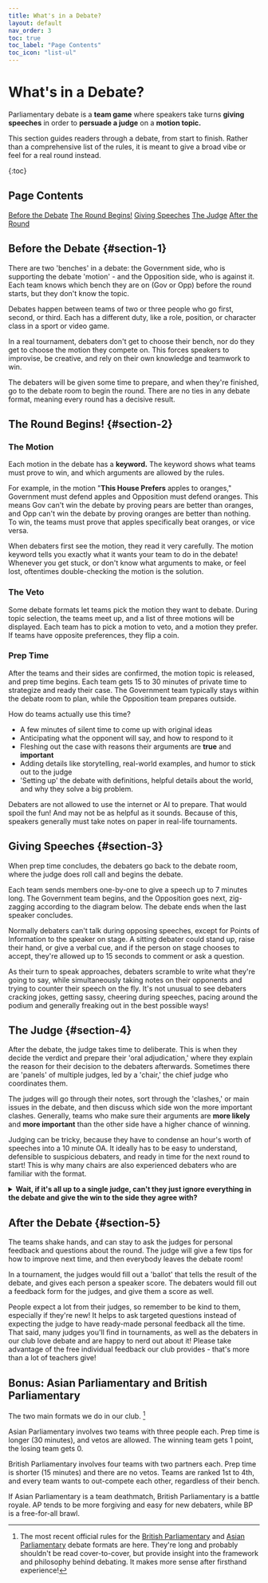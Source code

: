 ```yaml
---
title: What's in a Debate?
layout: default
nav_order: 3
toc: true
toc_label: "Page Contents" 
toc_icon: "list-ul"     
---
```


# What's in a Debate?
Parliamentary debate is a **team game** where speakers take turns **giving speeches** in order to **persuade a judge** on a **motion topic.**

This section guides readers through a debate, from start to finish. Rather than a comprehensive list of the rules, it is meant to give a broad vibe or feel for a real round instead.

{:toc}

## Page Contents
[Before the Debate](#section-1) 
[The Round Begins!](#section-2) 
[Giving Speeches](#section-3) 
[The Judge](#section-4) 
[After the Round](#section-5) 

## Before the Debate {#section-1}
There are two 'benches' in a debate: the Government side, who is supporting the debate 'motion' - and the Opposition side, who is against it. Each team knows which bench they are on (Gov or Opp) before the round starts, but they don't know the topic.

Debates happen between teams of two or three people who go first, second, or third. Each has a different duty, like a role, position, or character class in a sport or video game. 

In a real tournament, debaters don't get to choose their bench, nor do they get to choose the motion they compete on. This forces speakers to improvise, be creative, and rely on their own knowledge and teamwork to win.

The debaters will be given some time to prepare, and when they're finished, go to the debate room to begin the round. There are no ties in any debate format, meaning every round has a decisive result.

## The Round Begins! {#section-2}

### The Motion
Each motion in the debate has a **keyword.** The keyword shows what teams must prove to win, and which arguments are allowed by the rules.

For example, in the motion "**This House Prefers** apples to oranges," Government must defend apples and Opposition must defend oranges. This means Gov can't win the debate by proving pears are better than oranges, and Opp can't win the debate by proving oranges are better than nothing. To win, the teams must prove that apples specifically beat oranges, or vice versa.

When debaters first see the motion, they read it very carefully. The motion keyword tells you exactly what it wants your team to do in the debate! Whenever you get stuck, or don't know what arguments to make, or feel lost, oftentimes double-checking the motion is the solution.

### The Veto
Some debate formats let teams pick the motion they want to debate. During topic selection, the teams meet up, and a list of three motions will be displayed. Each team has to pick a motion to veto, and a motion they prefer. If teams have opposite preferences, they flip a coin.

### Prep Time
After the teams and their sides are confirmed, the motion topic is released, and prep time begins. Each team gets 15 to 30 minutes of private time to strategize and ready their case. The Government team typically stays within the debate room to plan, while the Opposition team prepares outside.

How do teams actually use this time?
- A few minutes of silent time to come up with original ideas
- Anticipating what the opponent will say, and how to respond to it
- Fleshing out the case with reasons their arguments are **true** and **important**
- Adding details like storytelling, real-world examples, and humor to stick out to the judge
- 'Setting up' the debate with definitions, helpful details about the world, and why they solve a big problem.

Debaters are not allowed to use the internet or AI to prepare. That would spoil the fun! And may not be as helpful as it sounds. Because of this, speakers generally must take notes on paper in real-life tournaments.

## Giving Speeches {#section-3}
When prep time concludes, the debaters go back to the debate room, where the judge does roll call and begins the debate.

Each team sends members one-by-one to give a speech up to 7 minutes long. The Government team begins, and the Opposition goes next, zig-zagging according to the diagram below. The debate ends when the last speaker concludes.

Normally debaters can't talk during opposing speeches, except for Points of Information to the speaker on stage. A sitting debater could stand up, raise their hand, or give a verbal cue, and if the person on stage chooses to accept, they're allowed up to 15 seconds to comment or ask a question.

As their turn to speak approaches, debaters scramble to write what they're going to say, while simultaneously taking notes on their opponents and trying to counter their speech on the fly. It's not unusual to see debaters cracking jokes, getting sassy, cheering during speeches, pacing around the podium and generally freaking out in the best possible ways!

## The Judge {#section-4}
After the debate, the judge takes time to deliberate. This is when they decide the verdict and prepare their 'oral adjudication,' where they explain the reason for their decision to the debaters afterwards. Sometimes there are 'panels' of multiple judges, led by a 'chair,' the chief judge who coordinates them. 

The judges will go through their notes, sort through the 'clashes,' or main issues in the debate, and then discuss which side won the more important clashes. Generally, teams who make sure their arguments are **more likely** and **more important** than the other side have a higher chance of winning.

Judging can be tricky, because they have to condense an hour's worth of speeches into a 10 minute OA. It ideally has to be easy to understand, defensible to suspicious debaters, and ready in time for the next round to start! This is why many chairs are also experienced debaters who are familiar with the format. 

<details markdown="1"> 
  <summary> <strong> Wait, if it's all up to a single judge, can't they just ignore everything in the debate and give the win to the side they agree with? </strong> </summary>  
  
### How Judging Works ###   

Great observation! In order for debate to be as fair and unbiased as possible, judges have to follow two golden principles:  

1) **Noninterventionism** - Judges avoid 'inserting themselves' into the debate, which means they can't use their own opinions, or information that didn't come from the debate. Everything used to decide the verdict must come within the round itself. Only during incredibly messy debates - ones where there isn't enough information within the round to determine a clear winner (like when the teams have two completely different, equally convincing views of reality), will a judge be forced to intervene.  

2) **The Average Reasonable Voter** - Instead, judges adopt the perspective of a person who: knows basic facts and news headlines, understands logic and logical fallacies, isn't biased towards any culture or geographical location, and can be convinced of anything given a good explanation.  

The voter lacks 'specialized knowledge', so debaters have to make sure they explain complex ideas to them step-by-step, even if they're the smartest person in the world. This means numerical statistics and real-world studies can't be taken at face value in parliamentary debate (we can't fact-check or just take your word on it!) - they have to be explained in a way that a person can intuitively understand.  

Savvy readers may ask further questions. 'Wait, does that mean you can completely make things up, as long as it makes sense to the judge?' 'Where do you draw the line between specialized and basic knowledge?' Very astute! Too much intervention can squash creative ideas and force teams to work unfairly hard to overcome judge biases. Too little means rewarding lies, stock arguments, and debate lingo at the expense of real-world knowledge - which is what the game is supposed to encourage in the first place. The question of how much to intervene is an active debate within the community - and you'll likely find as many different answers as there are judges.  

For those interested in becoming judges, you'll find it can be a uniquely collaborative experience in a competitive game. It's heartwarming to encourage debaters and help them improve, while working together with fellow panelists to reach a common goal. It's also easy to learn debate through observation and hearing the thoughts of experienced judges and speakers. Batey believes that every aspiring debater should try out judging - if not for the camaraderie, because understanding how to think like a judge is crucial to winning rounds.  

</details>

## After the Debate {#section-5}
The teams shake hands, and can stay to ask the judges for personal feedback and questions about the round. The judge will give a few tips for how to improve next time, and then everybody leaves the debate room! 

In a tournament, the judges would fill out a 'ballot' that tells the result of the debate, and gives each person a speaker score. The debaters would fill out a feedback form for the judges, and give them a score as well.

People expect a lot from their judges, so remember to be kind to them, especially if they're new! It helps to ask targeted questions instead of expecting the judge to have ready-made personal feedback all the time. That said, many judges you'll find in tournaments, as well as the debaters in our club love debate and are happy to nerd out about it! Please take advantage of the free individual feedback our club provides - that's more than a lot of teachers give!

## Bonus: Asian Parliamentary and British Parliamentary
The two main formats we do in our club. [^1]

Asian Parliamentary involves two teams with three people each. Prep time is longer (30 minutes), and vetos are allowed. The winning team gets 1 point, the losing team gets 0.

British Parliamentary involves four teams with two partners each. Prep time is shorter (15 minutes) and there are no vetos. Teams are ranked 1st to 4th, and every team wants to out-compete each other, regardless of their bench.

If Asian Parliamentary is a team deathmatch, British Parliamentary is a battle royale. AP tends to be more forgiving and easy for new debaters, while BP is a free-for-all brawl.

[^1]: The most recent official rules for the [British Parliamentary](https://sadcdebate.com/files/WUDC-Manual-2024.pdf) and [Asian Parliamentary](https://docs.google.com/document/d/1JoJa0oqDfW06vAQb3eBcAX37oG9p2g0hRO44vvCHv_Q/edit?tab=t.0) debate formats are here. They're long and probably shouldn't be read cover-to-cover, but provide insight into the framework and philosophy behind debating. It makes more sense after firsthand experience!
